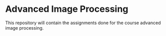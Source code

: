 # Advanced Image Processing

This repository will contain the assignments done for the course advanced image processing.
